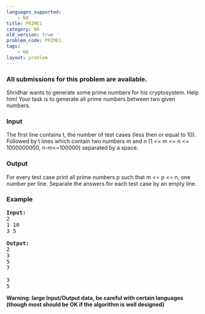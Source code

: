 ```yaml
---
languages_supported:
    - NA
title: PRIME1
category: NA
old_version: true
problem_code: PRIME1
tags:
    - NA
layout: problem
---
```

###  All submissions for this problem are available. 

Shridhar wants to generate some prime numbers for his cryptosystem. Help him! Your task is to generate all prime numbers between two given numbers.

### Input

The first line contains t, the number of test cases (less then or equal to 10). Followed by t lines which contain two numbers m and n (1 <= m <= n <= 1000000000, n-m<=100000) separated by a space.

### Output

For every test case print all prime numbers p such that m <= p <= n, one number per line. Separate the answers for each test case by an empty line.

### Example

<pre><b>Input:</b>
2
1 10
3 5

<b>Output:</b>
2
3
5
7

3
5
</pre>
**Warning: large Input/Output data, be careful with certain languages (though most should be OK if the algorithm is well designed)**
